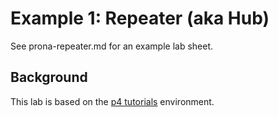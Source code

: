 # Example 1: Repeater (aka Hub)

See prona-repeater.md for an example lab sheet.

## Background

This lab is based on the
[p4 tutorials](https://github.com/p4lang/tutorials) environment.
